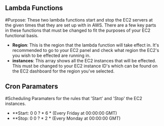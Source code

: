 ## Lambda Functions
#Purpose:
These two lambda functions start and stop the EC2 servers at the given times that they are set up with in AWS.  There are a few key parts in these functions that must be changed to fit the purposes of your EC2 functional basis. 
- **Region**:  This is the region that the lambda function will take effect in.  It's recommended to go to your EC2 panel and check what region the EC2's you wish to be effected are running in.
- **instances**: This array shows all the EC2 instances that will be effected.  This must be changed to your EC2 instance ID's which can be found on the EC2 dashboard for the region you've selected.

## Cron Paramaters
#Scheduling Paramaters for the rules that 'Start' and 'Stop' the EC2 instances.
- **Start: 0 0 ? * 6 * (Every Friday at 00:00:00 GMT)
- **Stop: 0 0 ? * 2 * (Every Monday at 00:00:00 GMT)
